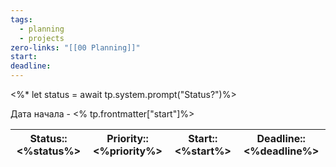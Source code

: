 ```yaml
---
tags:
  - planning
  - projects
zero-links: "[[00 Planning]]"
start: 
deadline:
---
```

<%* let status = await tp.system.prompt("Status?")%>

Дата начала - <% tp.frontmatter["start"]%>



| Status::<%status%> | Priority:: <%priority%> | Start:: <%start%> | Deadline:: <%deadline%> |
| :----------------: | :---------------------: | :---------------: | :---------------------: |

